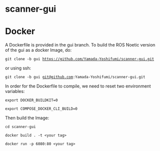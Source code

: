 # scanner-gui

<h1>Docker</h1>

A Dockerfile is provided in the gui branch. To build the ROS Noetic version of the gui as a docker Image, do:

<code>git clone -b gui https://github.com/Yamada-Yoshifumi/scanner-gui.git</code>

or using ssh:

<code>git clone -b gui git@github.com:Yamada-Yoshifumi/scanner-gui.git</code>

In order for the Dockerfile to compile, we need to reset two environment variables:

<code>export DOCKER_BUILDKIT=0</code>

<code>export COMPOSE_DOCKER_CLI_BUILD=0</code>

Then build the Image:

<code>cd scanner-gui</code>

<code>docker build . -t \<your tag\></code>

<code>docker run -p 6080:80 \<your tag\></code>
